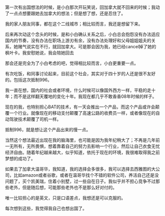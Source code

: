 第一次有出国想法的时候，是小白那次开玩笑说，回加拿大就不回来的时候；我动了一点点想要跟她去加拿大的想法；但是想了想，还是忍住了。

我的家人朋友同事，都在这个二线城市；相比较而言，我还是想留下来。

后来再次动这个念头的时候，是和小白确认关系之后，小白总会抱怨没有办法适应国内的节奏，没有办法在职场上游刃有余，没有办法处理好和父母姐姐姐夫的关系，她赌气说实在不行，就回加拿大。可是那会因为我，她已经cancel掉了她的枫叶卡。我安慰她说，我会陪她回去

那会还是完全为了小白考虑的吧，觉得相比较而言，小白更重要一点。

有次吃饭，和同事讨论起来，目前这个社会，其实对于四十岁的人还是很不友好的。包括这次抵制996。

我一直在想，国内的社会或者环境，什么时候可以像国外西方一样，平稳的走十年；而不是这样翻天覆地的变化十年。我现在都几乎不敢香香08年时候的样子。

现在的我，也特别担心BAT的技术，有一天会推出一个产品，而这个产品或许会颠覆一个行业。就像现在的移动支付颠覆了高速公路的收费员一样，或者像现在的自动驾驶技术颠覆了司机一样。

抵制996，就是想让这个产品出来的慢一点。

当然这个想法最近出现在我的脑海里，也可能是因为我年纪稍大了；不再是几年前一无所有，无所畏惧，想着靠着自己的努力去影响一个行业，然后让自己衣食无忧经济自由。随着年纪越来越大，似乎知道，依托于现在的环境，我很难取得我之前梦想的成功了。

如果去了加拿大温哥华，我知道，我的选择会多很多，我可以选择去西雅图的大公司，比如amazon或者谷歌，或者在温哥华找个不错的软件公司，养活自己还是没问题了，买个凯美瑞，住着小别墅，过一些自在日子。我似乎并不担心竞争不过那些老外，但是随后想，可能那些老外也不是那么好对付的。

唯一比较担心的是英文，只是口语差点，我想还是可以克服的。

每次想到这些，我觉得我自己也想出国了。

